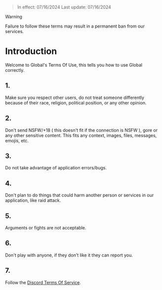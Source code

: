 > In effect: 07/16/2024
> Last update: 07/16/2024

> [!WARNING]
> Failure to follow these terms may result in a permanent ban from our services.

# Introduction

Welcome to Global's Terms Of Use, this tells you how to use Global correctly.

## 1.
  Make sure you respect other users, do not treat someone differently because of their race, religion, political position, or any other opinion.
## 2.
  Don't send NSFW/+18 ( this doesn't fit if the connection is NSFW ), gore or any other sensitive content. This fits any context, images, files, messages, emojis, etc.
## 3.
  Do not take advantage of application errors/bugs.
## 4.
  Don't plan to do things that could harm another person or services in our application, like raid attack.
## 5.
  Arguments or fights are not acceptable.
## 6.
  Don't play with anyone, if they don't like it they can report you.

## 7.
  Follow the [Discord Terms Of Service](https://discord.com/terms).
